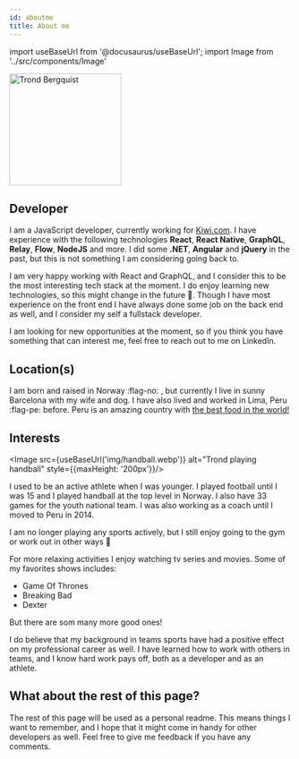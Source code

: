 ```yaml
---
id: aboutme
title: About me
---
```



import useBaseUrl from '@docusaurus/useBaseUrl';
import Image from '../src/components/Image'

<Image src="https://avatars0.githubusercontent.com/u/7705041?s=400&u=c36fe7c1d5f9ff2c3678db621d07d95551bc1c82&v=4" alt="Trond Bergquist" height="200" width="200"  />

## Developer
 I am a JavaScript developer, currently working for <a rel="noopener noreferrer" target="_blank" href="https://kiwi.com">Kiwi.com</a>. I have experience with the following technologies __React__, __React Native__, __GraphQL__, __Relay__, __Flow__, __NodeJS__ and more. I did some __.NET__, __Angular__ and __jQuery__ in the past, but this is not something I am considering going back to.

 I am very happy working with React and GraphQL, and I consider this to be the most interesting tech stack at the moment. I do enjoy learning new technologies, so this might change in the future 🙂. Though I have most experience on the front end I have always done some job on the back end as well, and I consider my self a fullstack developer.

 I am looking for new opportunities at the moment, so if you think you have something that can interest me, feel free to reach out to me on LinkedIn.

 ## Location(s)

 I am born and raised in Norway :flag-no: , but currently I live in sunny Barcelona with my wife and dog. I have also lived and worked in Lima, Peru :flag-pe: before. Peru is an amazing country with <a rel="noopener noreferrer" target="_blank" href="https://www.livinginperu.com/peru-wins-again-best-culinary-destination-in-the-world-title-for-8th-consecutive-year/">the best food in the world!</a>


## Interests

<Image src={useBaseUrl('img/handball.webp')} alt="Trond playing handball" style={{maxHeight: '200px'}}/> 

I used to be an active athlete when I was younger. I played football until I was 15 and I played handball at the top level in Norway. I also have 33 games for the youth national team. I was also working as a coach until I moved to Peru in 2014. 

I am no longer playing any sports actively, but I still enjoy going to the gym or work out in other ways 🙂

For more relaxing activities I enjoy watching tv series and movies. Some of my favorites shows includes: 

- Game Of Thrones
- Breaking Bad
- Dexter

But there are som many more good ones!

I do believe that my background in teams sports have had a positive effect on my professional career as well. I have learned how to work with others in teams, and I know hard work pays off, both as a developer and as an athlete. 



## What about the rest of this page?

The rest of this page will be used as a personal readme. This means things I want to remember, and I hope that it might come in handy for other developers as well. Feel free to give me feedback if you have any comments.
